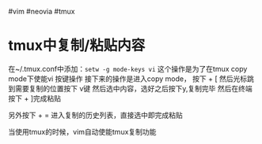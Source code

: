 #vim #neovia #tmux

# tmux中复制/粘贴内容

在~/.tmux.conf中添加：`setw -g mode-keys vi`
这个操作是为了在tmux copy mode下使能vi 按键操作
接下来的操作是进入copy mode， 按下<prefix> + [
然后光标跳到需要复制的位置按下 v键
然后选中内容，选好之后按下y,复制完毕
然后在终端按下<prefix> + ]完成粘贴

另外按下 <prefix> + = 进入复制的历史列表，直接选中即完成粘贴

当使用tmux的时候，vim自动使能tmux复制功能
